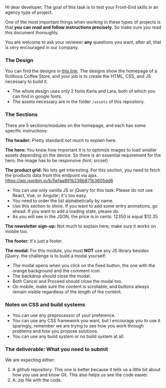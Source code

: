 Hi dear developer,
The goal of this task is to test your Front-End skills in an agency type of project.

One of the most important things when working in these types of projects is that **you can *read* and follow instructions precisely.** So make sure you read this document thoroughly.

You are welcome to ask your reviewer **any** questions you want, after all, that is very encouraged in our company.

### The Design
You can find the designs in [this link](https://scene.zeplin.io/project/5e1ab424f523ba7ad53ff01f). The designs show the homepage of a fictitious Coffee Store, and your job is to create the HTML, CSS, and JS necessary to build it.

* The whole design uses only 2 fonts Karla and Lara, both of which you can find in google fonts.
* The assets necessary are in the folder `/assets` of this repository.

### The Sections
There are 5 sections/modules on the homepage, and each has some specific instructions:

**The header:** Pretty standard not much to explain here.

**The hero:** You know how important it is to optimize images to load smaller assets depending on the device. So there is an essential requirement for the hero; the image has to be responsive (hint: srcset)

**The product grid:** No lets get interesting. For this section, you need to fetch the products data from this endpoint via ajax. 
https://api.jsonbin.io/b/5e1aa891b236b871b3605dd6 

* You can use only vanilla JS or jQuery for this task. Please do not use React, Vue, or Angular; it's too easy.
* You need to order the list alphabetically by name.
* Use this section to shine. If you want to add some entry animations, go ahead. If you want to add a loading state, please do.
* As you will see in the JSON, the price is in cents: 12350 is equal $12.35

**The newsletter sign-up:** Not much to explain here; make sure it works on mobile too.

**The footer:** It's just a footer.

**The modal:** For this module, you must **NOT** use any JS library besides jQuery. the challenge is to build a modal yourself:

* The modal opens when you click on the fixed button, the one with the  orange background and the comment icon.
* The backdrop should close the modal.
* Both Cancel and Proceed should close the modal too.
* On mobile, make sure the content is scrollable, and buttons always remain visible regardless of the length of the content.

### Notes on CSS and build systems
* You can use any preprocessor of your preference.
* You can use any CSS framework you want, but I encourage you to use it sparingly, remember we are trying to see how you work through problems and how you propose solutions.
* You can use any build system or no build system at all.

### The deliverable: What you need to submit
We are expecting either: 
1. A github repository: This one is better because it tells us a little bit about how you use and know Git. This also helps us see the code easier.
2. A .zip file with the code.
